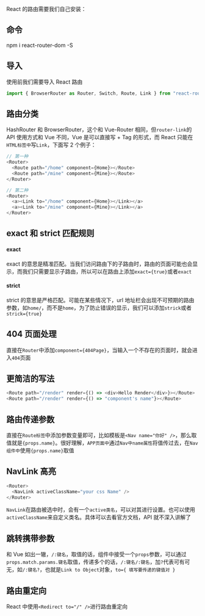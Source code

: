 React 的路由需要我们自己安装：

## 命令

npm i react-router-dom -S

## 导入

使用前我们需要导入 React 路由

```js
import { BrowserRouter as Router, Switch, Route, Link } from "react-router-dom";
```

## 路由分类

HashRouter 和 BrowserRouter，这个和 Vue-Router 相同，但`router-link`的 API 使用方式和 Vue 不同，Vue 是可以直接写 + Tag 的形式，而 React 只能在`HTML标签中`写`Link`，下面写 2 个例子：

```js
// 第一种
<Router>
  <Route path="/home" component={Home}></Route>
  <Route path="/mine" component={Mine}></Route>
</Router>

// 第二种
<Router>
  <a><Link to="/home" component={Home}></Link></a>
  <a><Link to="/mine" component={Mine}></Link></a>
</Router>
```

## exact 和 strict 匹配规则

#### exact

exact 的意思是精准匹配。当我们访问路由下的子路由时，路由的页面可能也会显示，而我们只需要显示子路由，所以可以在路由上添加`exact={true}`或者`exact`

#### strict

strict 的意思是严格匹配。可能在某些情况下，url 地址栏会出现不可预期的路由参数，如`home/`，而不是`home`，为了防止错误的显示，我们可以添加`strick`或者`strick={true}`

## 404 页面处理

直接在`Router`中添加`component={404Page}`，当输入一个不存在的页面时，就会进入`404`页面

## 更简洁的写法

```js
<Route path="/render" render={() => <div>Hello Render</div>}></Route>
<Route path="/render" render={() => "component's name"}></Route>
```

## 路由传递参数

直接在`Route标签`中添加参数变量即可，比如模板是`<Nav name="你好" />`，那么取值就是`{props.name}`。很好理解，`APP页面中`通过`Nav中name属性`将值传过去，在`Nav组件中`使用`{props.name}`取值

## NavLink 高亮

```js
<Router>
  <NavLink activeClassName="your css Name" />
</Router>
```

`NavLink`在路由被选中时，会有一个`active类名`，可以对其进行设置。也可以使用`activeClassName`来自定义类名。具体可以去看官方文档，API 就不深入讲解了

## 跳转携带参数

和 Vue 如出一辙，`/:键名`，取值的话，组件中接受一个`props`参数，可以通过`props.match.params.键名`取值，传递多个的话，`/:键名/:键名`，加`?`代表可有可无，如`/:键名?`，也就是`Link to Object`对象，`to={ 填写要传递的键值对 }`

## 路由重定向

React 中使用`<Redirect to="/" />`进行路由重定向
